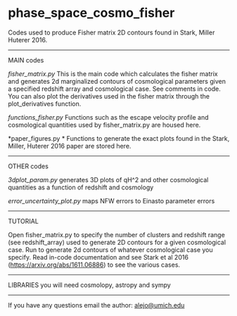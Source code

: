 # phase_space_cosmo_fisher
Codes used to produce Fisher matrix 2D contours found in Stark, Miller Huterer 2016.

----------------------------
MAIN codes

*fisher_matrix.py* 
This is the main code which calculates the fisher matrix and generates 2d marginalized contours of cosmological parameters given a specified redshift array and cosmological case. See comments in code. You can also plot the derivatives used in the fisher matrix through the plot_derivatives function.

*functions_fisher.py* 
Functions such as the escape velocity profile and cosmological quantities used by fisher_matrix.py are housed here.

*paper_figures.py *
Functions to generate the exact plots found in the Stark, Miller, Huterer 2016 paper are stored here.

----------------------------
OTHER codes

*3dplot_param.py*
generates 3D plots of qH^2 and other cosmological quantities as a function of redshift and cosmology

*error_uncertainty_plot.py*
maps NFW errors to Einasto parameter errors 

----------------------------
TUTORIAL

Open fisher_matrix.py to specify the number of clusters and redshift range (see redshift_array) used to generate 2D contours for a given cosmological case. Run to generate 2d contours of whatever cosmological case you specify. Read in-code documentation and see Stark et al 2016 (https://arxiv.org/abs/1611.06886) to see the various cases.

----------------------------
LIBRARIES 
you will need cosmolopy, astropy and sympy

----------------------------
If you have any questions email the author: alejo@umich.edu
